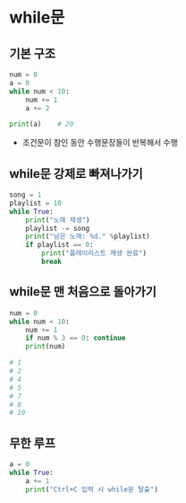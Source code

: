 # while문

## 기본 구조

```python
num = 0
a = 0
while num < 10:
    num += 1
    a += 2

print(a)    # 20
```

- 조건문이 참인 동안 수행문장들이 반복해서 수행

## while문 강제로 빠져나가기

```python
song = 1
playlist = 10
while True:
    print("노래 재생")
    playlist -= song
    print("남은 노래: %d." %playlist)
    if playlist == 0:
        print("플레이리스트 재생 완료")
        break
```

## while문 맨 처음으로 돌아가기

```python
num = 0
while num < 10:
    num += 1
    if num % 3 == 0: continue
    print(num)

# 1
# 2
# 4
# 5
# 7
# 8
# 10
```

## 무한 루프

```python
a = 0
while True:
    a += 1
    print("Ctrl+C 입력 시 while문 탈출")
```